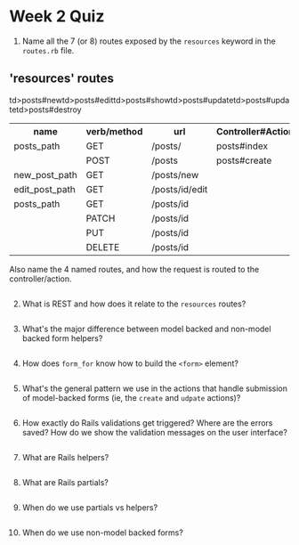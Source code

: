 # Week 2 Quiz
1. Name all the 7 (or 8) routes exposed by the `resources` keyword in the `routes.rb` file. 

'resources' routes
-------------

<table>
  <tr>
    <th>name</th><th>verb/method</th><th>url</th><th>Controller#Action</th>
  </tr>
  <tr>
    <td>posts_path</td><td>GET</td><td>/posts/</td><td>posts#index</td>
  </tr>
  <tr>
    <td></td><td>POST</td><td>/posts</td><td>posts#create</td>
  </tr>
  <tr>
    <td>new_post_path</td><td>GET</td><td>/posts/new</td>td>posts#new</td>
  </tr>
  <tr>
    <td>edit_post_path</td><td>GET</td><td>/posts/id/edit</td>td>posts#edit</td>
  </tr>
  <tr>
    <td>posts_path</td><td>GET</td><td>/posts/id</td>td>posts#show</td>
  </tr>
  <tr>
    <td></td><td>PATCH</td><td>/posts/id</td>td>posts#update</td>
  </tr>
  <tr>
    <td></td><td>PUT</td><td>/posts/id</td>td>posts#update</td>
  </tr>
  <tr>
    <td></td><td>DELETE</td><td>/posts/id</td>td>posts#destroy</td>
  </tr>
</table>

Also name the 4 named routes, and how the request is routed to the controller/action.

<pre><code></code></pre>

2. What is REST and how does it relate to the `resources` routes?

<pre><code></code></pre>

3. What's the major difference between model backed and non-model backed form helpers?

<pre><code></code></pre>

4. How does `form_for` know how to build the `<form>` element?

<pre><code></code></pre>

5. What's the general pattern we use in the actions that handle submission of model-backed 
forms (ie, the `create` and `udpate` actions)?

<pre><code></code></pre>

6. How exactly do Rails validations get triggered? Where are the errors saved? How do we show the validation messages on the user interface?

<pre><code></code></pre>

7. What are Rails helpers?

<pre><code></code></pre>

8. What are Rails partials?

<pre><code></code></pre>

9. When do we use partials vs helpers?

<pre><code></code></pre>

10. When do we use non-model backed forms?

<pre><code></code></pre>